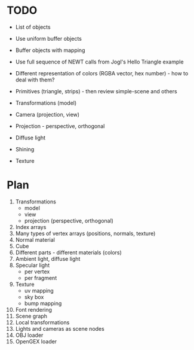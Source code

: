 TODO
====

* List of objects

* Use uniform buffer objects
* Buffer objects with mapping


* Use full sequence of NEWT calls from Jogl's Hello Triangle example
* Different representation of colors (RGBA vector, hex number) - how to deal with them?
* Primitives (triangle, strips) - then review simple-scene and others 

* Transformations (model)
* Camera (projection, view)
* Projection - perspective, orthogonal

* Diffuse light
* Shining

* Texture

Plan
====

1) Transformations
    * model
    * view
    * projection (perspective, orthogonal)
1) Index arrays
1) Many types of vertex arrays (positions, normals, texture)
1) Normal material
1) Cube
1) Different parts - different materials (colors)
1) Ambient light, diffuse light
1) Specular light
    * per vertex
    * per fragment
1) Texture
    * uv mapping
    * sky box
    * bump mapping
1) Font rendering
1) Scene graph
1) Local transformations
1) Lights and cameras as scene nodes
1) OBJ loader
1) OpenGEX loader


